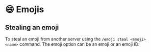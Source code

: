 # 😄 Emojis

## Stealing an emoji

To steal an emoji from another server using the `/emoji steal <emoji> <name>` command. The emoji option can be an emoji or an emoji ID.
